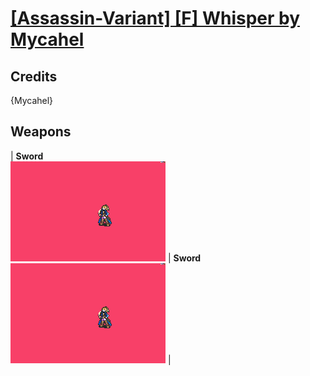 # [\[Assassin-Variant\] \[F\] Whisper by Mycahel](./)
## Credits

{Mycahel}

## Weapons

| <b>Sword</b><br/><img alt="Sword animation" src="./1.%20Sword%20(Knife%20Crit)/Sword.gif"/> | <b>Sword</b><br/><img alt="Sword animation" src="./1.%20Sword%20(Magic%20Crit)/Sword.gif"/> |
